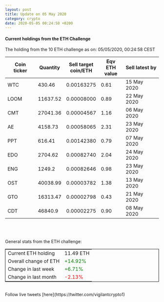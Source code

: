 ```yaml
---
layout: post
title: Update on 05 May 2020
category: crypto
date: 2020-05-05 00:24:58 +0200
---
```




#### Current holdings from the ETH Challenge

The holding from the 10 ETH challenge as on: 05/05/2020, 00:24:58 CEST

|Coin ticker|Quantity|Sell target<br>coin/ETH|Eqv ETH<br>value|Sell latest by|
|-----------|--------|-----------|-----------|--------------|
WTC|430.46|  0.00163275|0.61|15 May 2020|
LOOM|11637.52|  0.00008000|0.89|22 May 2020|
CMT|27041.36|  0.00004567|1.16|06 May 2020|
AE|4158.73|  0.00058065|2.31|23 May 2020|
PPT|616.41|  0.00142380|0.79|07 May 2020|
EDO|2704.62|  0.00082740|2.04|24 May 2020|
ENG|1249.2|  0.00082646|0.98|23 May 2020|
OST|40038.99|  0.00003782|1.38|13 May 2020|
GTO|16313.47|  0.00002798|0.43|21 May 2020|
CDT|46840.9|  0.00002275|0.90|08 May 2020|

<br>
<br>
<br>
General stats from the ETH challenge:

<table style="border:1px solid black;margin-left:auto;margin-right:auto;">
	<tbody>
	<tr>
		<td>Current ETH holding</td>
		<td>     11.49 ETH</td>
	</tr>
	<tr>
		<td>Overall change of ETH</td>
		<td><font color="green">+14.92%</font></td>
	</tr>
	<tr>
		<td>Change in last week</td>
		<td><font color="green">+6.71%</font></td>
	</tr>
	<tr>
		<td>Change in last month</td>
		<td><font color="red">-2.13%</font></td>
	</tr>
	</tbody>
</table>

<br>
Follow live tweets [here](https://twitter.com/vigilantcrypto1)
<br>
<br>